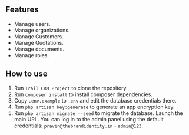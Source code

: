 
## Features
- Manage users.
- Manage organizations.
- Manage Customers.
- Manage Quotations.
- Manage documents.
- Manage roles.

## How to use
1. Run `Trail CRM Project` to clone the repository.
2. Run `composer install` to install composer dependencies.
3. Copy `.env.example` to `.env` and edit the database credentials there.
4. Run `php artisan key:generate` to generate an app encryption key.
5. Run `php artisan migrate --seed` to migrate the database.
Launch the main URL. You can log in to the admin panel using the default credentials: `pravin@thebrandidentity.in` - `admin@123`.

